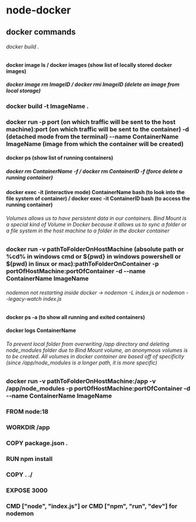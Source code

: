 # node-docker

## docker commands

###### docker build .
#### docker image ls / docker images (show list of locally stored docker images)
##### docker image rm ImageID / docker rmi ImageID (delete an image from local storage)
### docker build -t ImageName .
### docker run -p port (on which traffic will be sent to the host machine):port (on which traffic will be sent to the container) -d (detached mode from the terminal) --name ContainerName ImageName (image from which the container will be created)
#### docker ps (show list of running containers)
##### docker rm ContainerName -f / docker rm ContainerID -f (force delete a running container)
#### docker exec -it (interactive mode) ContainerName bash (to look into the file system of container) / docker exec -it ContainerID bash (to access the running container)
###### Volumes allows us to have persistent data in our containers. Bind Mount is a special kind of Volume in Docker because it allows us to sync a folder or a file system in the host machine to a folder in the docker container
### docker run -v pathToFolderOnHostMachine (absolute path or %cd% in windows cmd or ${pwd} in windows powershell or $(pwd) in linux or mac):pathToFolderOnContainer -p portOfHostMachine:portOfContainer -d --name ContainerName ImageName
###### nodemon not restarting inside docker -> nodemon -L index.js or nodemon --legacy-watch index.js
#### docker ps -a (to show all running and exited containers)
#### docker logs ContainerName
###### To prevent local folder from overwriting /app directory and deleting node_modules folder due to Bind Mount volume, an anonymous volumes is to be created. All volumes in docker container are based off of specificity (since /app/node_modules is a longer path, it is more specific)
### docker run -v pathToFolderOnHostMachine:/app -v /app/node_modules -p portOfHostMachine:portOfContainer -d --name ContainerName ImageName

### FROM node:18
### WORKDIR /app
### COPY package.json .
### RUN npm install
### COPY . ./
### EXPOSE 3000
### CMD ["node", "index.js"] or CMD ["npm", "run", "dev"] for nodemon